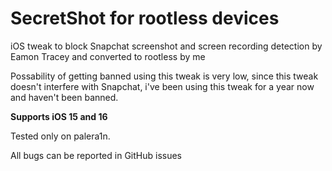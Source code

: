 # SecretShot for rootless devices
iOS tweak to block Snapchat screenshot and screen recording detection by Eamon Tracey and converted to rootless by me

Possability of getting banned using this tweak is very low, since this tweak doesn't interfere with Snapchat, i've been using this tweak for a year now and haven't been banned.

**Supports iOS 15 and 16**

Tested only on palera1n.

All bugs can be reported in GitHub issues

